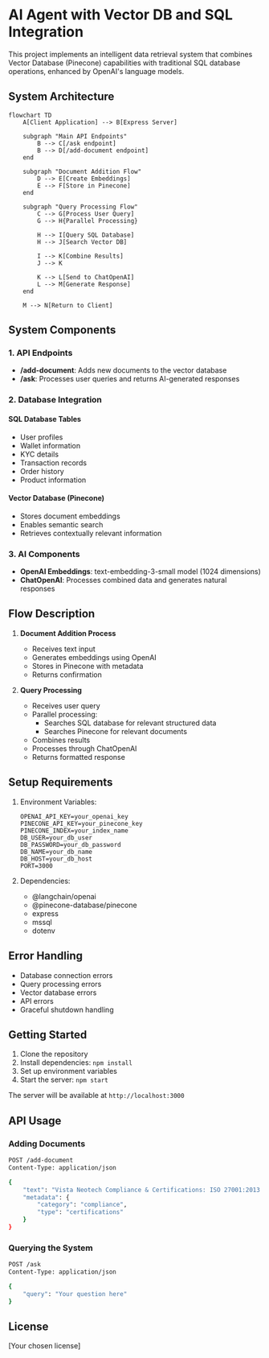 # AI Agent with Vector DB and SQL Integration

This project implements an intelligent data retrieval system that combines Vector Database (Pinecone) capabilities with traditional SQL database operations, enhanced by OpenAI's language models.

## System Architecture

```mermaid
flowchart TD
    A[Client Application] --> B[Express Server]

    subgraph "Main API Endpoints"
        B --> C[/ask endpoint]
        B --> D[/add-document endpoint]
    end

    subgraph "Document Addition Flow"
        D --> E[Create Embeddings]
        E --> F[Store in Pinecone]
    end

    subgraph "Query Processing Flow"
        C --> G[Process User Query]
        G --> H{Parallel Processing}
        
        H --> I[Query SQL Database]
        H --> J[Search Vector DB]
        
        I --> K[Combine Results]
        J --> K
        
        K --> L[Send to ChatOpenAI]
        L --> M[Generate Response]
    end

    M --> N[Return to Client]
```

## System Components

### 1. API Endpoints

- **/add-document**: Adds new documents to the vector database
- **/ask**: Processes user queries and returns AI-generated responses

### 2. Database Integration

#### SQL Database Tables
- User profiles
- Wallet information
- KYC details
- Transaction records
- Order history
- Product information

#### Vector Database (Pinecone)
- Stores document embeddings
- Enables semantic search
- Retrieves contextually relevant information

### 3. AI Components

- **OpenAI Embeddings**: text-embedding-3-small model (1024 dimensions)
- **ChatOpenAI**: Processes combined data and generates natural responses

## Flow Description

1. **Document Addition Process**
   - Receives text input
   - Generates embeddings using OpenAI
   - Stores in Pinecone with metadata
   - Returns confirmation

2. **Query Processing**
   - Receives user query
   - Parallel processing:
     - Searches SQL database for relevant structured data
     - Searches Pinecone for relevant documents
   - Combines results
   - Processes through ChatOpenAI
   - Returns formatted response

## Setup Requirements

1. Environment Variables:
   ```
   OPENAI_API_KEY=your_openai_key
   PINECONE_API_KEY=your_pinecone_key
   PINECONE_INDEX=your_index_name
   DB_USER=your_db_user
   DB_PASSWORD=your_db_password
   DB_NAME=your_db_name
   DB_HOST=your_db_host
   PORT=3000
   ```

2. Dependencies:
   - @langchain/openai
   - @pinecone-database/pinecone
   - express
   - mssql
   - dotenv

## Error Handling

- Database connection errors
- Query processing errors
- Vector database errors
- API errors
- Graceful shutdown handling

## Getting Started

1. Clone the repository
2. Install dependencies: `npm install`
3. Set up environment variables
4. Start the server: `npm start`

The server will be available at `http://localhost:3000`

## API Usage

### Adding Documents
```bash
POST /add-document
Content-Type: application/json

{
    "text": "Vista Neotech Compliance & Certifications: ISO 27001:2013 certified for Information Security Management, PCI DSS compliant for payment processing, GDPR and PDPA compliant for data protection, SOC 2 Type II certified for security controls, Regular security audits conducted quarterly, RBI registered for payment processing.",
    "metadata": {
        "category": "compliance",
        "type": "certifications"
    }
}
```

### Querying the System
```bash
POST /ask
Content-Type: application/json

{
    "query": "Your question here"
}
```



## License

[Your chosen license] 
